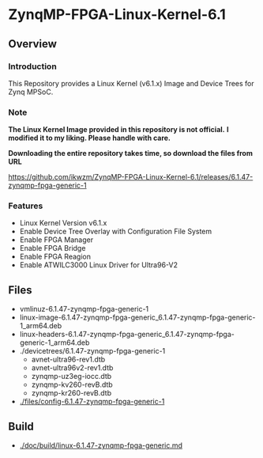 ZynqMP-FPGA-Linux-Kernel-6.1
====================================================================================

Overview
------------------------------------------------------------------------------------

### Introduction

This Repository provides a Linux Kernel (v6.1.x) Image and Device Trees for Zynq MPSoC.

### Note

**The Linux Kernel Image provided in this repository is not official.**
**I modified it to my liking. Please handle with care.**

**Downloading the entire repository takes time, so download the files from URL**   

https://github.com/ikwzm/ZynqMP-FPGA-Linux-Kernel-6.1/releases/6.1.47-zynqmp-fpga-generic-1

### Features

  * Linux Kernel Version v6.1.x
  * Enable Device Tree Overlay with Configuration File System
  * Enable FPGA Manager
  * Enable FPGA Bridge
  * Enable FPGA Reagion
  * Enable ATWILC3000 Linux Driver for Ultra96-V2

Files
------------------------------------------------------------------------------------

* vmlinuz-6.1.47-zynqmp-fpga-generic-1
* linux-image-6.1.47-zynqmp-fpga-generic_6.1.47-zynqmp-fpga-generic-1_arm64.deb
* linux-headers-6.1.47-zynqmp-fpga-generic_6.1.47-zynqmp-fpga-generic-1_arm64.deb
* ./devicetrees/6.1.47-zynqmp-fpga-generic-1
  + avnet-ultra96-rev1.dtb
  + avnet-ultra96v2-rev1.dtb
  + zynqmp-uz3eg-iocc.dtb
  + zynqmp-kv260-revB.dtb
  + zynqmp-kr260-revB.dtb
* [./files/config-6.1.47-zynqmp-fpga-generic-1](./files/config-6.1.47-zynqmp-fpga-generic-1)

Build
------------------------------------------------------------------------------------

* [./doc/build/linux-6.1.47-zynqmp-fpga-generic.md](./doc/build/linux-6.1.47-zynqmp-fpga-generic.md)

